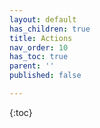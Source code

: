 ```yaml
---
layout: default
has_children: true
title: Actions
nav_order: 10
has_toc: true
parent: ''
published: false

---
```

{:toc}